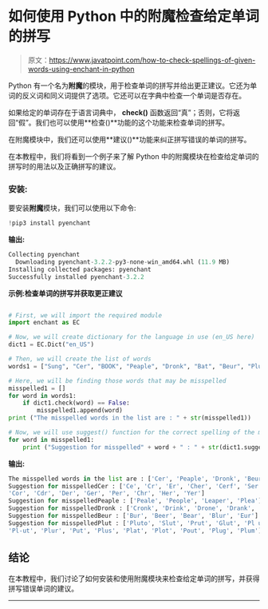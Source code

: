 # 如何使用 Python 中的附魔检查给定单词的拼写

> 原文：<https://www.javatpoint.com/how-to-check-spellings-of-given-words-using-enchant-in-python>

Python 有一个名为**附魔**的模块，用于检查单词的拼写并给出更正建议。它还为单词的反义词和同义词提供了选项。它还可以在字典中检查一个单词是否存在。

如果给定的单词存在于语言词典中， **check()** 函数返回“真”；否则，它将返回“假”。我们也可以使用**检查()**功能的这个功能来检查单词的拼写。

在附魔模块中，我们还可以使用**建议()**功能来纠正拼写错误的单词的拼写。

在本教程中，我们将看到一个例子来了解 Python 中的附魔模块在检查给定单词的拼写时的用法以及正确拼写的建议。

### 安装:

要安装**附魔**模块，我们可以使用以下命令:

```py
!pip3 install pyenchant

```

**输出:**

```py
Collecting pyenchant
  Downloading pyenchant-3.2.2-py3-none-win_amd64.whl (11.9 MB)
Installing collected packages: pyenchant
Successfully installed pyenchant-3.2.2

```

**示例:检查单词的拼写并获取更正建议**

```py

# First, we will import the required module
import enchant as EC

# Now, we will create dictionary for the language in use (en_US here)
dict1 = EC.Dict("en_US")

# Then, we will create the list of words
words1 = ["Sung", "Cer", "BOOK", "Peaple", "Dronk", "Bat", "Beur", "Plut", "Pot"]

# Here, we will be finding those words that may be misspelled
misspelled1 = []
for word in words1:
    if dict1.check(word) == False:
        misspelled1.append(word)
print ("The misspelled words in the list are : " + str(misspelled1))

# Now, we will use suggest() function for the correct spelling of the misspelled words
for word in misspelled1:
    print ("Suggestion for misspelled" + word + " : " + str(dict1.suggest(word)))

```

**输出:**

```py
The misspelled words in the list are : ['Cer', 'Peaple', 'Dronk', 'Beur', 'Plut']
Suggestion for misspelledCer : ['Ce', 'Cr', 'Er', 'Cher', 'Cerf', 'Ser', 'Ter', 
'Cor', 'Cdr', 'Der', 'Ger', 'Per', 'Chr', 'Her', 'Yer']
Suggestion for misspelledPeaple : ['Peale', 'People', 'Leaper', 'Plea']
Suggestion for misspelledDronk : ['Cronk', 'Drink', 'Drone', 'Drank', 'Drunk', 'Drongo']
Suggestion for misspelledBeur : ['Bur', 'Beer', 'Bear', 'Blur', 'Eur']
Suggestion for misspelledPlut : ['Pluto', 'Slut', 'Prut', 'Glut', 'Pl ut', 
'Pl-ut', 'Plur', 'Put', 'Plus', 'Plat', 'Plot', 'Pout', 'Plug', 'Plum']

```

## 结论

在本教程中，我们讨论了如何安装和使用附魔模块来检查给定单词的拼写，并获得拼写错误单词的建议。

* * *